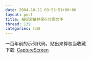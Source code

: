 ```yaml
---
date: 2004-10-21 03:53:51+00:00
layout: post
title: 捕捉屏幕并保存位图文件
thread: 139
categories: 代码
---
```


一百年前的示例代码，贴出来算权当收藏  
下载: [CaptureScreen](/assets/1098273034.rar)
